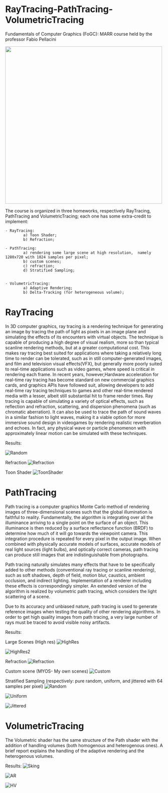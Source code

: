 ﻿# RayTracing-PathTracing-VolumetricTracing

Fundamentals of Computer Graphics (FoGC): MARR course held by the professor Fabio Pellacini

<a href="https://www.dis.uniroma1.it/"><img src="http://www.dis.uniroma1.it/sites/default/files/marchio%20logo%20eng%20jpg.jpg" width="500"></a>

The course is organized in three homeworks, respectively RayTracing, PathTracing and VolumetricTracing; each one has some extra-credit to implement:

	- RayTracing:  	
			a) Toon Shader;
			b) Refraction;

	- PathTracing: 
			a) rendering some large scene at high resolution,  namely 1280x720 with 1024 samples per pixel;
			b) custom scenes;
			c) refraction;
			d) Stratified Sampling;


	- VolumetricTracing: 
			a) Adaptive Rendering;
			b) Delta-Tracking (for heterogeneous volume);



# RayTracing

In 3D computer graphics, ray tracing is a rendering technique for generating an image by tracing the path of light as pixels in an image plane and simulating the effects of its encounters with virtual objects. The technique is capable of producing a high degree of visual realism, more so than typical scanline rendering methods, but at a greater computational cost. This makes ray tracing best suited for applications where taking a relatively long time to render can be tolerated, such as in still computer-generated images, and film and television visual effects(VFX), but generally more poorly suited to real-time applications such as video games, where speed is critical in rendering each frame. In recent years, however,Hardware acceleration for real-time ray tracing has become standard on new commercial graphics cards, and graphics APIs have followed suit, allowing developers to add real-time ray tracing techniques to games and other real-time rendered media with a lesser, albeit still substantial hit to frame render times.
Ray tracing is capable of simulating a variety of optical effects, such as reflection and refraction, scattering, and dispersion phenomena (such as chromatic aberration). It can also be used to trace the path of sound waves in a similar fashion to light waves, making it a viable option for more immersive sound design in videogames by rendering realistic reverberation and echoes. In fact, any physical wave or particle phenomenon with approximately linear motion can be simulated with these techniques.

Results:

![Random](https://github.com/nicod-man/ComputerGraphics/blob/master/Raytracing/out/out/highres/10_hair_1280_1024.jpg)

Refraction 
![Refraction](https://github.com/nicod-man/ComputerGraphics/blob/master/Raytracing/out/out/lowres/14_refract_1024_256.jpg)

Toon Shader
![ToonShader](https://github.com/nicod-man/ComputerGraphics/blob/master/Raytracing/out/out/lowres/13_toon_1024_256.jpg)



# PathTracing 

Path tracing is a computer graphics Monte Carlo method of rendering images of three-dimensional scenes such that the global illumination is faithful to reality. Fundamentally, the algorithm is integrating over all the illuminance arriving to a single point on the surface of an object. This illuminance is then reduced by a surface reflectance function (BRDF) to determine how much of it will go towards the viewpoint camera. This integration procedure is repeated for every pixel in the output image. When combined with physically accurate models of surfaces, accurate models of real light sources (light bulbs), and optically correct cameras, path tracing can produce still images that are indistinguishable from photographs.

Path tracing naturally simulates many effects that have to be specifically added to other methods (conventional ray tracing or scanline rendering), such as soft shadows, depth of field, motion blur, caustics, ambient occlusion, and indirect lighting. Implementation of a renderer including these effects is correspondingly simpler. An extended version of the algorithm is realized by volumetric path tracing, which considers the light scattering of a scene.

Due to its accuracy and unbiased nature, path tracing is used to generate reference images when testing the quality of other rendering algorithms. In order to get high quality images from path tracing, a very large number of rays must be traced to avoid visible noisy artifacts.

Results:

Large Scenes (High res)
![HighRes](https://github.com/nicod-man/ComputerGraphics/blob/master/PathTracing/out/EXTRACREDIT_IMAGES/large_scenes/bistroexterior_1024_1280.jpg)

![HighRes2](https://github.com/nicod-man/ComputerGraphics/blob/master/PathTracing/out/EXTRACREDIT_IMAGES/large_scenes/sanmiguel_1024_1280.jpg)

Refraction
![Refraction](https://github.com/nicod-man/ComputerGraphics/blob/master/PathTracing/out/EXTRACREDIT_IMAGES/refract/refract_path_2.jpg)

Custom scene (MYOS- My own scenes)
![Custom](https://github.com/nicod-man/ComputerGraphics/blob/master/PathTracing/out/EXTRACREDIT_IMAGES/MYOS/custom_05/custom_05_1024_1280.jpg)

Stratified Sampling (respectively: pure random, uniform, and jittered with 64 samples per pixel)
![Random](https://github.com/nicod-man/ComputerGraphics/blob/master/PathTracing/out/EXTRACREDIT_IMAGES/stratified_sampling/64_normal.jpg)

![Uniform](https://github.com/nicod-man/ComputerGraphics/blob/master/PathTracing/out/EXTRACREDIT_IMAGES/stratified_sampling/64_stratified.jpg)

![Jittered](https://github.com/nicod-man/ComputerGraphics/blob/master/PathTracing/out/EXTRACREDIT_IMAGES/stratified_sampling/64_jittered.jpg)



# VolumetricTracing

The Volumetric shader has the same structure of the Path shader with the addition of handling volumes (both homogenous and heterogenous ones). A brief report explains the handling of the adaptive rendering and the heterogenous volumes.

Results:
![Sking]()

![AR]()

![HV]()
